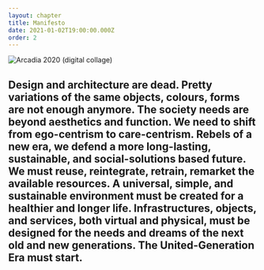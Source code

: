 ```yaml
---
layout: chapter
title: Manifesto
date: 2021-01-02T19:00:00.000Z
order: 2
---
```

![Arcadia 2020 (digital collage)](/assets/uploads/manifesto2.jpg "Cole Thomas, The Course of Empire The Arcadian or Pastoral State (1836) reworked by Adalberto Lonardi")

## Design and architecture are dead. Pretty variations of the same objects, colours, forms are not enough anymore. The society needs are beyond aesthetics and function. We need to shift from ego-centrism to care-centrism. Rebels of a new era, we defend a more long-lasting, sustainable, and social-solutions based future. We must reuse, reintegrate, retrain, remarket the available resources. A universal, simple, and sustainable environment must be created for a healthier and longer life. Infrastructures, objects, and services, both virtual and physical, must be designed for the needs and dreams of the next old and new generations. The United-Generation Era must start.